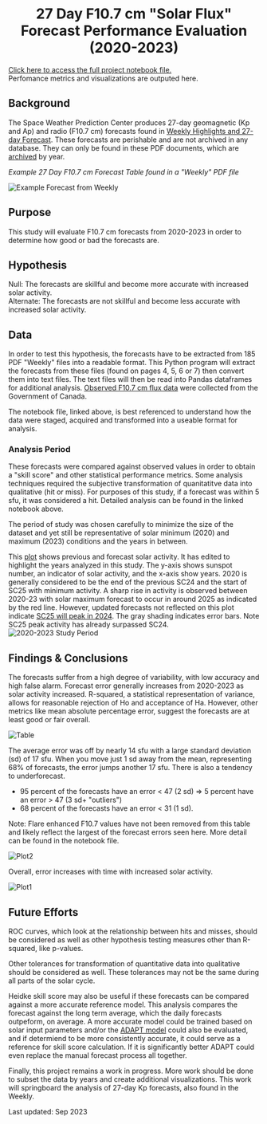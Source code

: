 # <center>27 Day F10.7 cm "Solar Flux" Forecast Performance Evaluation <br>(2020-2023)</br></center>
[Click here to access the full project notebook file.](https://github.com/sunnysidedenver/swpc_27day/blob/main/27%20Day%20F10%20Forecast%20Verification%20for%202020_2023.ipynb) </br>
Perfomance metrics and visualizations are outputed here.

## Background
The Space Weather Prediction Center produces 27-day geomagnetic (Kp and Ap) and radio (F10.7 cm) forecasts found in [Weekly Highlights and 27-day Forecast](https://www.swpc.noaa.gov/products/weekly-highlights-and-27-day-forecast). These forecasts are perishable and are not archived in any database. They can only be found in these PDF documents, which are [archived](ftp.swpc.noaa.gov/pub/warehouse/) by year. 

*Example 27 Day F10.7 cm Forecast Table found in a "Weekly" PDF file*

![Example Forecast from Weekly](https://github.com/sunnysidedenver/swpc_27day/blob/main/Example%20Forecast.PNG) 

## Purpose
This study will evaluate F10.7 cm forecasts from 2020-2023 in order to determine how good or bad the forecasts are. 

## Hypothesis
Null: The forecasts are skillful and become more accurate with increased solar activity. </br>
Alternate: The forecasts are not skillful and become less accurate with increased solar activity.

## Data
In order to test this hypothesis, the forecasts have to be extracted from 185 PDF "Weekly" files into a readable format. This Python program will extract the forecasts from these files (found on pages 4, 5, 6 or 7) then convert them into text files. The text files will then be read into Pandas dataframes for additional analysis. [Observed F10.7 cm flux data](ftp.seismo.nrcan.gc.ca/spaceweather/solar_flux/daily_flux_values/fluxtable.txt) were collected from the Government of Canada. 

The notebook file, linked above, is best referenced to understand how the data were staged, acquired and transformed into a useable format for analysis.

### Analysis Period
These forecasts were compared against observed values in order to obtain a "skill score" and other statistical performance metrics. Some analysis techniques required the subjective transformation of quanitatitve data into qualitative (hit or miss). For purposes of this study, if a forecast was within 5 sfu, it was considered a hit. Detailed analysis can be found in the linked notebook above.

The period of study was chosen carefully to minimize the size of the dataset and yet still be representative of solar minimum (2020) and maximum (2023) conditions and the years in between. 

This [plot](https://www.swpc.noaa.gov/products/solar-cycle-progression) shows previous and forecast solar activity. It has edited to highlight the years analyzed in this study. The y-axis shows sunspot number, an indicator of solar activity, and the x-axis show years. 2020 is generally considered to be the end of the previous SC24 and the start of SC25 with minimum activity. A sharp rise in activity is observed between 2020-23 with solar maximum forecast to occur in around 2025 as indicated by the red line. However, updated forecasts not reflected on this plot indicate [SC25 will peak in 2024](https://www.space.com/sun-solar-maximum-may-arrive-early). The gray shading indicates error bars. Note SC25 peak activity has already surpassed SC24.
![2020-2023 Study Period](https://github.com/sunnysidedenver/swpc_27day/blob/main/study%20period.png)
## Findings & Conclusions
The forecasts suffer from a high degree of variability, with low accuracy and high false alarm. Forecast error generally increases from 2020-2023 as solar activity increased. R-squared, a statistical representation of variance, allows for reasonable rejection of Ho and acceptance of Ha. However, other metrics like mean absolute percentage error, suggest the forecasts are at least good or fair overall.

![Table](https://github.com/sunnysidedenver/swpc_27day/blob/main/f10_error_table.png) 

The average error was off by nearly 14 sfu with a large standard deviation (sd) of 17 sfu. When you move just 1 sd away from the mean, representing 68% of forecasts, the error jumps another 17 sfu. There is also a tendency to underforecast. </br>

- 95 percent of the forecasts have an error < 47 (2 sd) => 5 percent have an error > 47 (3 sd+ "outliers") </br>
- 68 percent of the forecasts have an error < 31 (1 sd).</br>

Note: Flare enhanced F10.7 values have not been removed from this table and likely reflect the largest of the forecast errors seen here. More detail can be found in the notebook file.

![Plot2](https://github.com/sunnysidedenver/swpc_27day/blob/main/f10_errors(2).png)

Overall, error increases with time with increased solar activity.

![Plot1](https://github.com/sunnysidedenver/swpc_27day/blob/main/f10_errors(1).png)

## Future Efforts
ROC curves, which look at the relationship between hits and misses, should be considered as well as other hypothesis testing measures other than R-squared, like p-values.

Other tolerances for transformation of quantitative data into qualitative should be considered as well. These tolerances may not be the same during all parts of the solar cycle.

Heidke skill score may also be useful if these forecasts can be compared against a more accurate reference model. This analysis compares the forecast against the long term average, which the daily forecasts outpeform, on average. A more accurate model could be trained based on solar input parameters and/or the [ADAPT model](https://gong.nso.edu/adapt/sift/adapt_f10_forecast.txt) could also be evaluated, and if determiend to be more consistently accurate, it could serve as a reference for skill score calculation. If it is significantly better ADAPT could even replace the manual forecast process all together.

Finally, this project remains a work in progress. More work should be done to subset the data by years and create additional visualizations. This work will springboard the analysis of 27-day Kp forecasts, also found in the Weekly.

Last updated: Sep 2023

